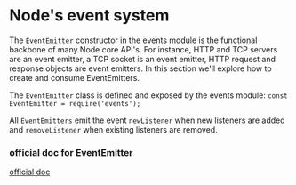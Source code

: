 # Node's event system

The `EventEmitter` constructor in the events module is the functional backbone of many Node core API's. For instance, HTTP and TCP servers are an event emitter, a TCP socket is an event emitter, HTTP request and response objects are event emitters. In this section we'll explore how to create and consume EventEmitters.<br>

The `EventEmitter` class is defined and exposed by the events module: `const EventEmitter = require('events');` <br>

All `EventEmitters` emit the event `newListener` when new listeners are added and `removeListener` when existing listeners are removed.<br>

### official doc for EventEmitter

[official doc](https://nodejs.org/dist/latest-v16.x/docs/api/events.html#class-eventemitter)
